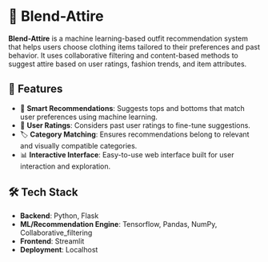# 👕 Blend-Attire

**Blend-Attire** is a machine learning-based outfit recommendation system that helps users choose clothing items tailored to their preferences and past behavior. It uses collaborative filtering and content-based methods to suggest attire based on user ratings, fashion trends, and item attributes.

## 🌟 Features

- 🧠 **Smart Recommendations**: Suggests tops and bottoms that match user preferences using machine learning.
- 🧺 **User Ratings**: Considers past user ratings to fine-tune suggestions.
- 🏷️ **Category Matching**: Ensures recommendations belong to relevant and visually compatible categories.
- 📊 **Interactive Interface**: Easy-to-use web interface built for user interaction and exploration.


## 🛠️ Tech Stack

- **Backend**: Python, Flask
- **ML/Recommendation Engine**: Tensorflow, Pandas, NumPy, Collaborative_filtering
- **Frontend**: Streamlit
- **Deployment**: Localhost


